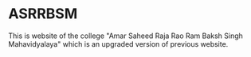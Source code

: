 # ASRRBSM

This is website of the college "Amar Saheed Raja Rao Ram Baksh Singh Mahavidyalaya" which is an upgraded version of previous website.
